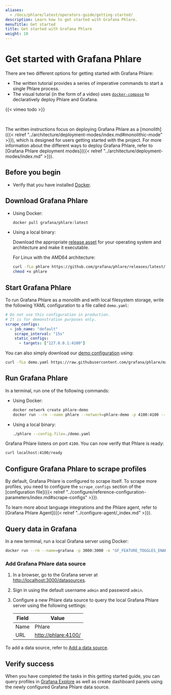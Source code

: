 ```yaml
---
aliases:
  - /docs/phlare/latest/operators-guide/getting-started/
description: Learn how to get started with Grafana Phlare.
menuTitle: Get started
title: Get started with Grafana Phlare
weight: 10
---
```


# Get started with Grafana Phlare

There are two different options for getting started with Grafana Phlare:

- The written tutorial provides a series of imperative commands to start a single Phlare process.
- The visual tutorial (in the form of a video) uses [`docker-compose`](https://github.com/grafana/phlare/tree/main/tools/docker-compose) to declaratively deploy Phlare and Grafana.

{{< vimeo todo >}}

<br/>

The written instructions focus on deploying Grafana Phlare as a [monolith]({{< relref "../architecture/deployment-modes/index.md#monolithic-mode" >}}), which is designed for users getting started with the project. For more information about the different ways to deploy Grafana Phlare, refer to [Grafana Phlare deployment modes]({{< relref "../architecture/deployment-modes/index.md" >}}).

## Before you begin

- Verify that you have installed [Docker](https://docs.docker.com/engine/install/).

## Download Grafana Phlare

- Using Docker:

  ```bash
  docker pull grafana/phlare:latest
  ```

- Using a local binary:

  Download the appropriate [release asset](https://github.com/grafana/phlare/releases/latest) for your operating system and architecture and make it executable.

  For Linux with the AMD64 architecture:

  ```bash
  curl -fLo phlare https://github.com/grafana/phlare/releases/latest/download/phlare-linux-amd64
  chmod +x phlare
  ```

## Start Grafana Phlare

To run Grafana Phlare as a monolith and with local filesystem storage, write the following YAML configuration to a file called `demo.yaml`:

```yaml
# Do not use this configuration in production.
# It is for demonstration purposes only.
scrape_configs:
  - job_name: "default"
    scrape_interval: "15s"
    static_configs:
      - targets: ["127.0.0.1:4100"]
```

You can also simply download our [demo configuration](https://raw.githubusercontent.com/grafana/phlare/main/cmd/phlare/phlare.yaml) using:

```bash
curl -fLo demo.yaml https://raw.githubusercontent.com/grafana/phlare/main/cmd/phlare/phlare.yaml
```

## Run Grafana Phlare

In a terminal, run one of the following commands:

- Using Docker:

  ```bash
  docker network create phlare-demo
  docker run --rm --name phlare --network=phlare-demo -p 4100:4100 --volume "$(pwd)"/demo.yaml:/etc/phlare/demo.yaml grafana/phlare:latest --config.file=/etc/phlare/demo.yaml
  ```

- Using a local binary:

  ```bash
  ./phlare --config.file=./demo.yaml
  ```

Grafana Phlare listens on port `4100`. You can now verify that Phlare is ready:

```bash
curl localhost:4100/ready
```

## Configure Grafana Phlare to scrape profiles

By default, Grafana Phlare is configured to scrape itself.
To scrape more profiles, you need to configure the `scrape_configs` section of the [configuration file]({{< relref "../configure/reference-configuration-parameters/index.md#scrape-configs" >}}).

To learn more about language integrations and the Phlare agent, refer to [Grafana Phlare Agent]({{< relref "../configure-agent/_index.md" >}}).

## Query data in Grafana

In a new terminal, run a local Grafana server using Docker:

```bash
docker run --rm --name=grafana -p 3000:3000 -e "GF_FEATURE_TOGGLES_ENABLE=flameGraph" --network=phlare-demo grafana/grafana:main
```

### Add Grafana Phlare data source

1. In a browser, go to the Grafana server at [http://localhost:3000/datasources](http://localhost:3000/datasources).
1. Sign in using the default username `admin` and password `admin`.
1. Configure a new Phlare data source to query the local Grafana Phlare server using the following settings:

   | Field | Value                                                                |
   | ----- | -------------------------------------------------------------------- |
   | Name  | Phlare                                                               |
   | URL   | [http://phlare:4100/](http://phlare:4100/) |

To add a data source, refer to [Add a data source](https://grafana.com/docs/grafana/latest/datasources/add-a-data-source/).

## Verify success

When you have completed the tasks in this getting started guide, you can query profiles in [Grafana Explore](https://grafana.com/docs/grafana/latest/explore/)
as well as create dashboard panels using the newly configured Grafana Phlare data source.
